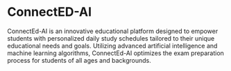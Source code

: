 # ConnectED-AI
ConnectEd-AI is an innovative educational platform designed to empower students with personalized daily study schedules tailored to their unique educational needs and goals. Utilizing advanced artificial intelligence and machine learning algorithms, ConnectEd-AI optimizes the exam preparation process for students of all ages and backgrounds.
